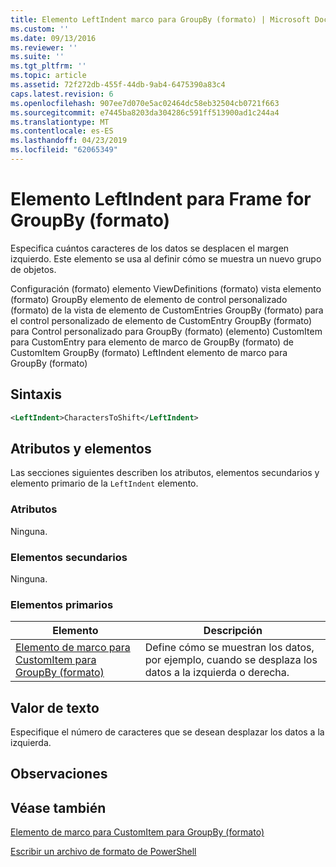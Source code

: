 ```yaml
---
title: Elemento LeftIndent marco para GroupBy (formato) | Microsoft Docs
ms.custom: ''
ms.date: 09/13/2016
ms.reviewer: ''
ms.suite: ''
ms.tgt_pltfrm: ''
ms.topic: article
ms.assetid: 72f272db-455f-44db-9ab4-6475390a83c4
caps.latest.revision: 6
ms.openlocfilehash: 907ee7d070e5ac02464dc58eb32504cb0721f663
ms.sourcegitcommit: e7445ba8203da304286c591ff513900ad1c244a4
ms.translationtype: MT
ms.contentlocale: es-ES
ms.lasthandoff: 04/23/2019
ms.locfileid: "62065349"
---
```

# <a name="leftindent-element-for-frame-for-groupby-format"></a>Elemento LeftIndent para Frame for GroupBy (formato)

Especifica cuántos caracteres de los datos se desplacen el margen izquierdo. Este elemento se usa al definir cómo se muestra un nuevo grupo de objetos.

Configuración (formato) elemento ViewDefinitions (formato) vista elemento (formato) GroupBy elemento de elemento de control personalizado (formato) de la vista de elemento de CustomEntries GroupBy (formato) para el control personalizado de elemento de CustomEntry GroupBy (formato) para Control personalizado para GroupBy (formato) (elemento) CustomItem para CustomEntry para elemento de marco de GroupBy (formato) de CustomItem GroupBy (formato) LeftIndent elemento de marco para GroupBy (formato)

## <a name="syntax"></a>Sintaxis

```xml
<LeftIndent>CharactersToShift</LeftIndent>
```

## <a name="attributes-and-elements"></a>Atributos y elementos

Las secciones siguientes describen los atributos, elementos secundarios y elemento primario de la `LeftIndent` elemento.

### <a name="attributes"></a>Atributos

Ninguna.

### <a name="child-elements"></a>Elementos secundarios

Ninguna.

### <a name="parent-elements"></a>Elementos primarios

|Elemento|Descripción|
|-------------|-----------------|
|[Elemento de marco para CustomItem para GroupBy (formato)](./frame-element-for-customitem-for-groupby-format.md)|Define cómo se muestran los datos, por ejemplo, cuando se desplaza los datos a la izquierda o derecha.|

## <a name="text-value"></a>Valor de texto

Especifique el número de caracteres que se desean desplazar los datos a la izquierda.

## <a name="remarks"></a>Observaciones

## <a name="see-also"></a>Véase también

[Elemento de marco para CustomItem para GroupBy (formato)](./frame-element-for-customitem-for-groupby-format.md)

[Escribir un archivo de formato de PowerShell](./writing-a-powershell-formatting-file.md)
